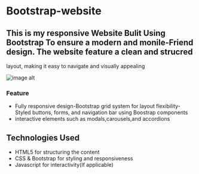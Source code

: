 # Bootstrap-website

## This is  my responsive Website Bulit Using Bootstrap To ensure a modern and monile-Friend design. The website feature a clean and strucred
layout, making it easy to navigate and visually appealing

![image alt](https://github.com/mwafggomma/Bootsrap-website-Channel/blob/377f79cd2f1698ebd42a7a133fcbf4cc02058e4d/Screenshot_8-3-2025_4237_127.0.0.1.jpeg)

### Feature
- Fully responsive design-Bootstrap grid system for layout flexibility-Styled buttons, forms, and navigation bar using Boostrap components
- interactive elements such as modals,carousels,and accordions
## Technologies Used
- HTML5 for structuring the content
- CSS & Bootstrap for styling and responsiveness
- Javascript for interactivity(If applicable)
